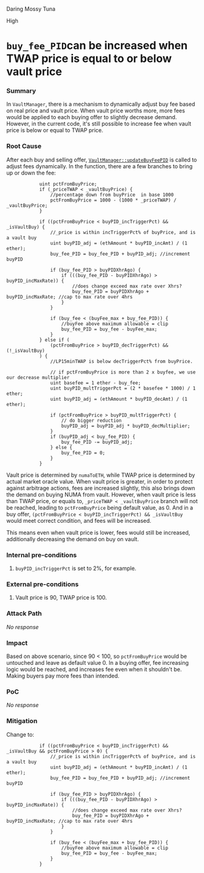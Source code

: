 Daring Mossy Tuna

High

# `buy_fee_PID`can be increased when TWAP price is equal to or below vault price

### Summary

In `VaultManager`, there is a mechanism to dynamically adjust buy fee based on real price and vault price. When vault price worths more, more fees would be applied to each buying offer to slightly decrease demand. However, in the current code, it's still possible to increase fee when vault price is below or equal to TWAP price.

### Root Cause

After each buy and selling offer, [`VaultManager::updateBuyFeePID`](https://github.com/sherlock-audit/2024-12-numa-audit/blob/main/Numa/contracts/NumaProtocol/NumaVault.sol#L527) is called to adjust fees dynamically. In the function, there are a few branches to bring up or down the fee:
```solidity
            uint pctFromBuyPrice;
            if (_priceTWAP < _vaultBuyPrice) {
                //percentage down from buyPrice  in base 1000
                pctFromBuyPrice = 1000 - (1000 * _priceTWAP) / _vaultBuyPrice;
            }

            if ((pctFromBuyPrice < buyPID_incTriggerPct) && _isVaultBuy) {
                //_price is within incTriggerPct% of buyPrice, and is a vault buy
                uint buyPID_adj = (ethAmount * buyPID_incAmt) / (1 ether);
                buy_fee_PID = buy_fee_PID + buyPID_adj; //increment buyPID

                if (buy_fee_PID > buyPIDXhrAgo) {
                    if (((buy_fee_PID - buyPIDXhrAgo) > buyPID_incMaxRate)) {
                        //does change exceed max rate over Xhrs?
                        buy_fee_PID = buyPIDXhrAgo + buyPID_incMaxRate; //cap to max rate over 4hrs
                    }
                }

                if (buy_fee < (buyFee_max + buy_fee_PID)) {
                    //buyFee above maximum allowable = clip
                    buy_fee_PID = buy_fee - buyFee_max;
                }
            } else if (
                (pctFromBuyPrice > buyPID_decTriggerPct) && (!_isVaultBuy)
            ) {
                //LP15minTWAP is below decTriggerPct% from buyPrice.

                // if pctFromBuyPrice is more than 2 x buyfee, we use our decrease multiplier
                uint basefee = 1 ether - buy_fee;
                uint buyPID_multTriggerPct = (2 * basefee * 1000) / 1 ether;
                uint buyPID_adj = (ethAmount * buyPID_decAmt) / (1 ether);

                if (pctFromBuyPrice > buyPID_multTriggerPct) {
                    // do bigger reduction
                    buyPID_adj = buyPID_adj * buyPID_decMultiplier;
                }
                if (buyPID_adj < buy_fee_PID) {
                    buy_fee_PID -= buyPID_adj;
                } else {
                    buy_fee_PID = 0;
                }
            }
```

Vault price is determined by `numaToETH`, while TWAP price is determined by actual market oracle value. When vault price is greater, in order to protect against arbitrage actions, fees are increased slightly, this also brings down the demand on buying NUMA from vault. However, when vault price is less than TWAP price, or equals to, `_priceTWAP < _vaultBuyPrice` branch will not be reached, leading to `pctFromBuyPrice` being default value, as 0. And in a buy offer, `(pctFromBuyPrice < buyPID_incTriggerPct) && _isVaultBuy` would meet correct condition, and fees will be increased.

This means even when vault price is lower, fees would still be increased, additionally decreasing the demand on buy on vault.

### Internal pre-conditions

1. `buyPID_incTriggerPct` is set to 2%, for example.

### External pre-conditions

1. Vault price is 90, TWAP price is 100.

### Attack Path

_No response_

### Impact

Based on above scenario, since 90 < 100, so `pctFromBuyPrice` would be untouched and leave as default value 0. In a buying offer, fee increasing logic would be reached, and increases fee even when it shouldn't be. Making buyers pay more fees than intended.

### PoC

_No response_

### Mitigation

Change to:
```solidity
            if ((pctFromBuyPrice < buyPID_incTriggerPct) && _isVaultBuy && pctFromBuyPrice > 0) {
                //_price is within incTriggerPct% of buyPrice, and is a vault buy
                uint buyPID_adj = (ethAmount * buyPID_incAmt) / (1 ether);
                buy_fee_PID = buy_fee_PID + buyPID_adj; //increment buyPID

                if (buy_fee_PID > buyPIDXhrAgo) {
                    if (((buy_fee_PID - buyPIDXhrAgo) > buyPID_incMaxRate)) {
                        //does change exceed max rate over Xhrs?
                        buy_fee_PID = buyPIDXhrAgo + buyPID_incMaxRate; //cap to max rate over 4hrs
                    }
                }

                if (buy_fee < (buyFee_max + buy_fee_PID)) {
                    //buyFee above maximum allowable = clip
                    buy_fee_PID = buy_fee - buyFee_max;
                }
            }
```